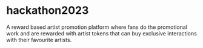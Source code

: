 # hackathon2023

A reward based artist promotion platform where fans do the promotional work and are rewarded with artist tokens that can buy exclusive interactions with their favourite artists.
